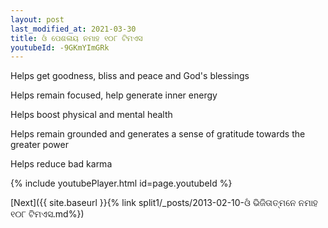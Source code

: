 ```yaml
---
layout: post
last_modified_at: 2021-03-30
title: ଓଁ ପେଶଳାୟ ନମାହ ୧୦୮ ଟିମଏସ
youtubeId: -9GKmYImGRk
---
```

 
 
Helps get goodness, bliss and peace and God's blessings
 
Helps remain focused, help generate inner energy 
 
Helps boost physical and mental health 
 
Helps remain grounded and generates a sense of gratitude towards the greater power 
 
Helps reduce bad karma
 
 
 
 


{% include youtubePlayer.html id=page.youtubeId %}
 
[Next]({{ site.baseurl }}{% link  split1/_posts/2013-02-10-ଓଁ ଭିଜିତାତ୍ମନେ ନମାହ ୧୦୮ ଟିମଏସ.md%})
 
